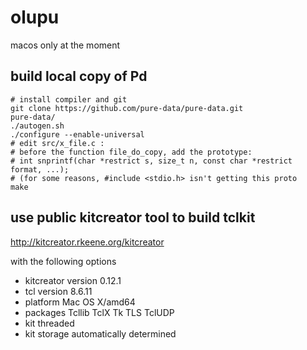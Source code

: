 # olupu
macos only at the moment

## build local copy of Pd
```
# install compiler and git
git clone https://github.com/pure-data/pure-data.git
pure-data/
./autogen.sh 
./configure --enable-universal
# edit src/x_file.c :
# before the function file_do_copy, add the prototype:
# int snprintf(char *restrict s, size_t n, const char *restrict format, ...);
# (for some reasons, #include <stdio.h> isn't getting this proto
make
```

## use public kitcreator tool to build tclkit
http://kitcreator.rkeene.org/kitcreator

with the following options

* kitcreator version 0.12.1
* tcl version 8.6.11
* platform Mac OS X/amd64
* packages Tcllib TclX Tk TLS TclUDP
* kit threaded
* kit storage automatically determined
